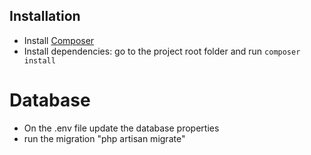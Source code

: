 ## Installation

-   Install [Composer](https://getcomposer.org/download)
-   Install dependencies: go to the project root folder and run `composer install`

# Database

-   On the .env file update the database properties
-   run the migration "php artisan migrate"
